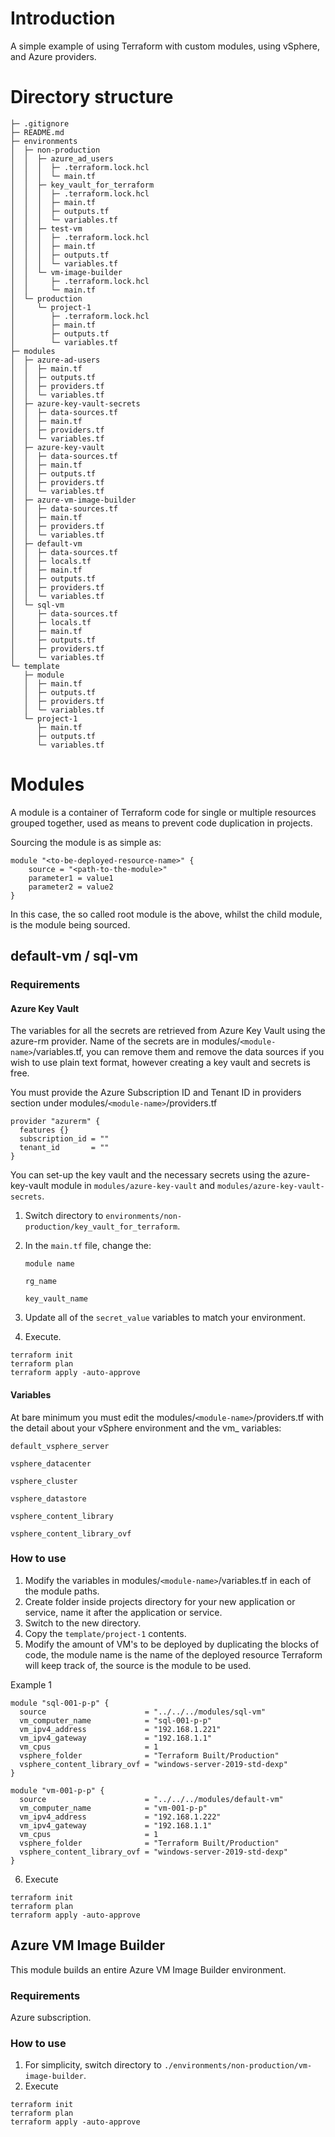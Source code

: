 # Introduction
A simple example of using Terraform with custom modules, using vSphere, and Azure providers.
# Directory structure
```
├─ .gitignore
├─ README.md
├─ environments
│  ├─ non-production
│  │  ├─ azure_ad_users
│  │  │  ├─ .terraform.lock.hcl
│  │  │  └─ main.tf
│  │  ├─ key_vault_for_terraform
│  │  │  ├─ .terraform.lock.hcl
│  │  │  ├─ main.tf
│  │  │  ├─ outputs.tf
│  │  │  └─ variables.tf
│  │  ├─ test-vm
│  │  │  ├─ .terraform.lock.hcl
│  │  │  ├─ main.tf
│  │  │  ├─ outputs.tf
│  │  │  └─ variables.tf
│  │  └─ vm-image-builder
│  │     ├─ .terraform.lock.hcl
│  │     └─ main.tf
│  └─ production
│     └─ project-1
│        ├─ .terraform.lock.hcl
│        ├─ main.tf
│        ├─ outputs.tf
│        └─ variables.tf
├─ modules
│  ├─ azure-ad-users
│  │  ├─ main.tf
│  │  ├─ outputs.tf
│  │  ├─ providers.tf
│  │  └─ variables.tf
│  ├─ azure-key-vault-secrets
│  │  ├─ data-sources.tf
│  │  ├─ main.tf
│  │  ├─ providers.tf
│  │  └─ variables.tf
│  ├─ azure-key-vault
│  │  ├─ data-sources.tf
│  │  ├─ main.tf
│  │  ├─ outputs.tf
│  │  ├─ providers.tf
│  │  └─ variables.tf
│  ├─ azure-vm-image-builder
│  │  ├─ data-sources.tf
│  │  ├─ main.tf
│  │  ├─ providers.tf
│  │  └─ variables.tf
│  ├─ default-vm
│  │  ├─ data-sources.tf
│  │  ├─ locals.tf
│  │  ├─ main.tf
│  │  ├─ outputs.tf
│  │  ├─ providers.tf
│  │  └─ variables.tf
│  └─ sql-vm
│     ├─ data-sources.tf
│     ├─ locals.tf
│     ├─ main.tf
│     ├─ outputs.tf
│     ├─ providers.tf
│     └─ variables.tf
└─ template
   ├─ module
   │  ├─ main.tf
   │  ├─ outputs.tf
   │  ├─ providers.tf
   │  └─ variables.tf
   └─ project-1
      ├─ main.tf
      ├─ outputs.tf
      └─ variables.tf
```
# Modules
A module is a container of Terraform code for single or multiple resources grouped together, used as means to prevent code duplication in projects.

Sourcing the module is as simple as:
``` hcl
module "<to-be-deployed-resource-name>" {
    source = "<path-to-the-module>"
    parameter1 = value1
    parameter2 = value2
}
```

In this case, the so called root module is the above, whilst the child module, is the module being sourced.
## default-vm / sql-vm
### Requirements
#### Azure Key Vault
The variables for all the secrets are retrieved from Azure Key Vault using the azure-rm provider. Name of the secrets are in modules/`<module-name>`/variables.tf, you can remove them and remove the data sources if you wish to use plain text format, however creating a key vault and secrets is free.

You must provide the Azure Subscription ID and Tenant ID in providers section under modules/`<module-name>`/providers.tf
``` hcl
provider "azurerm" {
  features {}
  subscription_id = ""
  tenant_id       = ""
}
```
You can set-up the key vault and the necessary secrets using the azure-key-vault module in `modules/azure-key-vault` and `modules/azure-key-vault-secrets`.
1. Switch directory to `environments/non-production/key_vault_for_terraform`.
2. In the `main.tf` file, change the:

    `module name`

    `rg_name`

    `key_vault_name`

3. Update all of the `secret_value` variables to match your environment.
4. Execute.

``` hcl
terraform init
terraform plan
terraform apply -auto-approve
```
#### Variables
At bare minimum you must edit the modules/`<module-name>`/providers.tf with the detail about your vSphere environment and the vm_ variables:

`default_vsphere_server`

`vsphere_datacenter`

`vsphere_cluster`

`vsphere_datastore`

`vsphere_content_library`

`vsphere_content_library_ovf`

### How to use
1. Modify the variables in modules/`<module-name>`/variables.tf in each of the module paths.
2. Create folder inside projects directory for your new application or service, name it after the application or service.
3. Switch to the new directory.
4. Copy the `template/project-1` contents.
5. Modify the amount of VM's to be deployed by duplicating the blocks of code, the module name is the name of the deployed resource Terraform will keep track of, the source is the module to be used.

Example 1
``` hcl
module "sql-001-p-p" {
  source                      = "../../../modules/sql-vm"
  vm_computer_name            = "sql-001-p-p"
  vm_ipv4_address             = "192.168.1.221"
  vm_ipv4_gateway             = "192.168.1.1"
  vm_cpus                     = 1
  vsphere_folder              = "Terraform Built/Production"
  vsphere_content_library_ovf = "windows-server-2019-std-dexp"
}

module "vm-001-p-p" {
  source                      = "../../../modules/default-vm"
  vm_computer_name            = "vm-001-p-p"
  vm_ipv4_address             = "192.168.1.222"
  vm_ipv4_gateway             = "192.168.1.1"
  vm_cpus                     = 1
  vsphere_folder              = "Terraform Built/Production"
  vsphere_content_library_ovf = "windows-server-2019-std-dexp"
}
```
6. Execute
``` hcl
terraform init
terraform plan
terraform apply -auto-approve
```
## Azure VM Image Builder
This module builds an entire Azure VM Image Builder environment.
### Requirements
Azure subscription.
### How to use
1. For simplicity, switch directory to `./environments/non-production/vm-image-builder`.
2. Execute
``` hcl
terraform init
terraform plan
terraform apply -auto-approve
```